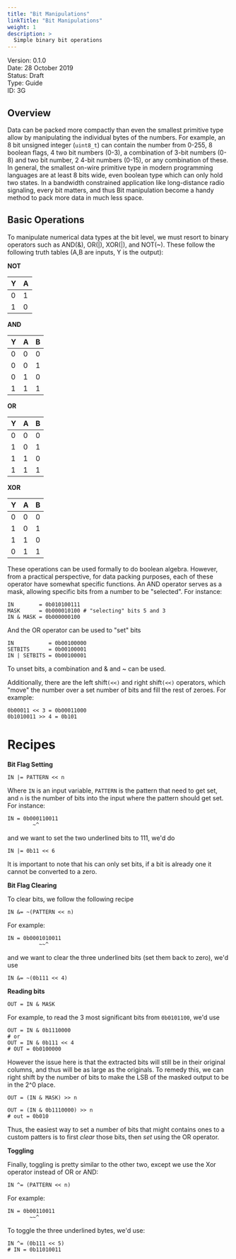 ```yaml
---
title: "Bit Manipulations"
linkTitle: "Bit Manipulations"
weight: 1
description: >
  Simple binary bit operations
---
```

Version: 0.1.0  
Date: 28 October 2019  
Status: Draft  
Type: Guide  
ID: 3G  


## Overview
Data can be packed more compactly than even the smallest primitive type allow by
manipulating the individual bytes of the numbers. For example, an 8 bit unsigned
integer (`uint8_t`) can contain the number from 0-255, 8 boolean flags, 4 two
bit numbers (0-3), a combination of 3-bit numbers (0-8) and two bit number, 2
4-bit numbers (0-15), or any combination of these. In general, the smallest
on-wire primitive type in modern programming languages are at least 8 bits wide,
even boolean type which can only hold two states. In a bandwidth constrained
application like long-distance radio signaling, every bit matters, and thus Bit
manipulation become a handy method to pack more data in much less space.

## Basic Operations

To manipulate numerical data types at the bit level, we must resort to binary
operators such as AND(&), OR(|), XOR(|), and NOT(~). These follow the following
truth tables (A,B are inputs, Y is the output):

**NOT**

|Y|A|
|-|-|
|0|1|
|1|0|

**AND**

|Y|A|B|
|-|-|-|
|0|0|0|
|0|0|1|
|0|1|0|
|1|1|1|

**OR**

|Y|A|B|
|-|-|-|
|0|0|0|
|1|0|1|
|1|1|0|
|1|1|1|

**XOR**

|Y|A|B|
|-|-|-|
|0|0|0|
|1|0|1|
|1|1|0|
|0|1|1|

These operations can be used formally to do boolean algebra. However, from a
practical perspective, for data packing purposes, each of these operator have
somewhat specific functions. An AND operator serves as a mask, allowing specific
bits from a number to be "selected". For instance:

```
IN        = 0b010100111
MASK      = 0b000010100 # "selecting" bits 5 and 3
IN & MASK = 0b000000100
```

And the OR operator can be used to "set" bits

```
IN           = 0b00100000
SETBITS      = 0b00100001
IN | SETBITS = 0b00100001
```

To unset bits, a combination and & and ~ can be used.

Additionally, there are the left shift`(<<)` and right shift`(<<)` operators, 
which "move" the number over a set number of bits and fill the rest of zeroes.
For example:

```
0b00011 << 3 = 0b00011000
0b1010011 >> 4 = 0b101
```

# Recipes

**Bit Flag Setting**

```
IN |= PATTERN << n
```

Where `IN` is an input variable, `PATTERN` is the pattern that need to get set,
and `n` is the number of bits into the input where the pattern should get set.
For instance:

```
IN = 0b000110011
        ~^
```

and we want to set the two underlined bits to 111, we'd do

```
IN |= 0b11 << 6
```

It is important to note that his can only set bits, if a bit is already one it
cannot be converted to a zero.

**Bit Flag Clearing**

To clear bits, we follow the following recipe

```
IN &= ~(PATTERN << n)
```

For example:

```
IN = 0b0001010011
          ~~^
```

and we want to clear the three underlined bits (set them back to zero), we'd use

```
IN &= ~(0b111 << 4)
```

**Reading bits**

```
OUT = IN & MASK
```

For example, to read the 3 most significant bits from `0b0101100`, we'd use

```
OUT = IN & 0b1110000
# or
OUT = IN & 0b111 << 4
# OUT = 0b0100000
```
However the issue here is that the extracted bits will still be in their
original columns, and thus will be as large as the originals. To remedy this, we
can right shift by the number of bits to make the LSB of the masked output to
be in the 2^0 place.

```
OUT = (IN & MASK) >> n
```

```
OUT = (IN & 0b1110000) >> n
# out = 0b010
```

Thus, the easiest way to set a number of bits that might contains ones to a
custom patters is to first *clear* those bits, then *set* using the OR operator. 

**Toggling**

Finally, toggling is pretty similar to the other two, except we use the Xor
operator instead of OR or AND:

```
IN ^= (PATTERN << n)
```

For example:

```
IN = 0b00110011
       ~~^
```

To toggle the three underlined bytes, we'd use:

```
IN ^= (0b111 << 5)
# IN = 0b11010011
```
